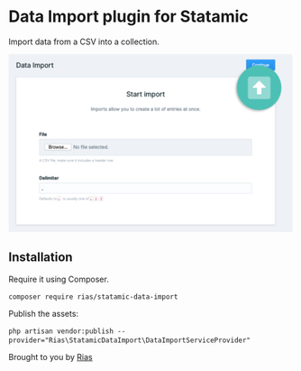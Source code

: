 # Data Import plugin for Statamic

Import data from a CSV into a collection.

![Data Import](./docs/img/data-import.png)

## Installation

Require it using Composer.

```
composer require rias/statamic-data-import
```

Publish the assets:

```
php artisan vendor:publish --provider="Rias\StatamicDataImport\DataImportServiceProvider"
```

Brought to you by [Rias](https://rias.be)

